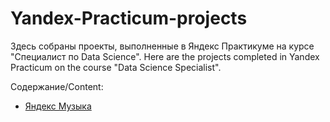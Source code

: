 # Yandex-Practicum-projects

Здесь собраны проекты, выполненные в Яндекс Практикуме на курсе "Специалист по Data Science".
Here are the projects completed in Yandex Practicum on the course "Data Science Specialist".

Содержание/Content:
  - [Яндекс Музыка](https://github.com/bitfounder/Yandex-Practicum/tree/main/Project_01)

